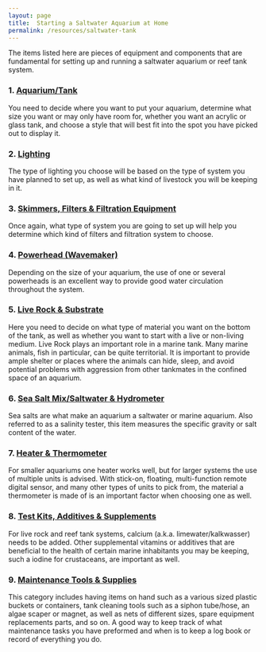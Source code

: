 ```yaml
---
layout: page
title:  Starting a Saltwater Aquarium at Home
permalink: /resources/saltwater-tank
---
```


The items listed here are pieces of equipment and components that are fundamental for setting up and running a saltwater aquarium or reef tank system.

### 1. [Aquarium/Tank](/resources/saltwater-tank/aquarium-tank-stands "Aquarium/Tank")

You need to decide where you want to put your aquarium, determine what size you want or may only have room for, whether you want an acrylic or glass tank, and choose a style that will best fit into the spot you have picked out to display it.


### 2. [Lighting](/resources/saltwater-tank/aquarium-lighting "Lighting")

The type of lighting you choose will be based on the type of system you have planned to set up, as well as what kind of livestock you will be keeping in it.



### 3. [Skimmers, Filters & Filtration Equipment](/resources/saltwater-tank/filtration-equipment "Skimmers, Filters & Filtration Equipment")

Once again, what type of system you are going to set up will help you determine which kind of filters and filtration system to choose.

### 4. [Powerhead (Wavemaker)](/resources/saltwater-tank/powerhead "Powerhead (Wavemaker)")

Depending on the size of your aquarium, the use of one or several powerheads is an excellent way to provide good water circulation throughout the system.


### 5. [Live Rock & Substrate](/resources/saltwater-tank/substrate-live-rock "Live Rock & Substrate")

Here you need to decide on what type of material you want on the bottom of the tank, as well as whether you want to start with a live or non-living medium.
Live Rock plays an important role in a marine tank. Many marine animals, fish in particular, can be quite territorial. It is important to provide ample shelter or places where the animals can hide, sleep, and avoid potential problems with aggression from other tankmates in the confined space of an aquarium.


### 6. [Sea Salt Mix/Saltwater & Hydrometer](/resources/saltwater-tank/salt-mix-saltwater-hydrometer "Sea Salt Mix/Saltwater & Hydrometer")

Sea salts are what make an aquarium a saltwater or marine aquarium. Also referred to as a salinity tester, this item measures the specific gravity or salt content of the water.

### 7. [Heater & Thermometer](/resources/saltwater-tank/heater-thermometer-chiller "Heater & Thermometer")

For smaller aquariums one heater works well, but for larger systems the use of multiple units is advised. With stick-on, floating, multi-function remote digital sensor, and many other types of units to pick from, the material a thermometer is made of is an important factor when choosing one as well.

### 8. [Test Kits, Additives & Supplements](/resources/saltwater-tank/test-kits-additives-supplements "Test Kits, Additives & Supplements")

For live rock and reef tank systems, calcium (a.k.a. limewater/kalkwasser) needs to be added. Other supplemental vitamins or additives that are beneficial to the health of certain marine inhabitants you may be keeping, such a iodine for crustaceans, are important as well.


### 9. [Maintenance Tools & Supplies](/resources/saltwater-tank/maintenance-tools-supplies "Maintenance Tools & Supplies")

This category includes having items on hand such as a various sized plastic buckets or containers, tank cleaning tools such as a siphon tube/hose, an algae scaper or magnet, as well as nets of different sizes, spare equipment replacements parts, and so on. A good way to keep track of what maintenance tasks you have preformed and when is to keep a log book or record of everything you do.